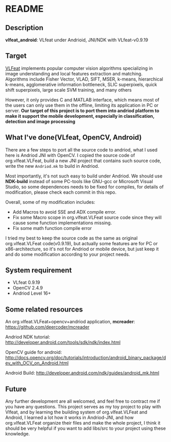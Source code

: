 README
===

## Description

**vlfeat_android**: VLfeat under Andrioid, JNI/NDK with VLfeat-v0.9.19


## Target

[VLFeat](http://www.org.vlfeat.VLFeat.org/) implements popular computer vision algorithms specializing in image understanding and local features extraction and matching. Algorithms include Fisher Vector, VLAD, SIFT, MSER, k-means, hierarchical k-means, agglomerative information bottleneck, SLIC superpixels, quick shift superpixels, large scale SVM training, and many others

However, it only provides C and MATLAB interface, which means most of the users can only use them in the offline, limiting its application in PC or server. **Our target of this project is to port them into andriod platform to make it support the mobile development, especially in classification, detection and image processing**


## What I've done(VLfeat, OpenCV, Android)

There are a few steps to port all the source code to andriod, what I used here is Andriod JNI with OpenCV. I copied the source code of org.vlfeat.VLFeat, build a new JNI project that contains such source code, write the new `Andriod.mk` to build in Andriod.

Most importantly, it's not such easy to build under Andriod. We should use **NDK-build** instead of some PC-tools like GNU-gcc or Microsoft Visual Studio, so some dependences needs to be fixed for compiles, for details of modification, please check each commit in this repo.

Overall, some of my modification includes:

* Add Macros to avoid SSE and ADX compile error.
* Fix some Macro scope in org.vlfeat.VLFeat source code since they will cause some function implementations missing.
* Fix some math function compile error

I tried my best to keep the source code as the same as original org.vlfeat.VLFeat code(v0.9.19), but actually some features are for PC or x86-architecture, so it's not for Andriod or mobile device, but just keep it and do some modification according to your project needs.

## System requirement

* VLfeat 0.9.19
* OpenCV 2.4.9
* Andriod Level 16+


## Some related resources

An org.vlfeat.VLFeat+opencv+andriod application, **mcreader**: https://github.com/deercoder/mcreader

Andriod NDK tutorial: http://developer.android.com/tools/sdk/ndk/index.html

OpenCV guide for android: http://docs.opencv.org/doc/tutorials/introduction/android_binary_package/dev_with_OCV_on_Android.html

Android Build: http://developer.android.com/ndk/guides/android_mk.html


## Future

Any further development are all welcomed, and feel free to contract me if you have any questions. This project serves as my toy project to play with Vlfeat, and by learning the building system of org.vlfeat.VLFeat and Android, I learned a lot how it works in Andriod-JNI, and how org.vlfeat.VLFeat organize their files and make the whole project, I think it should be very helpful if you want to add libs/src to your project using these knowledge.
